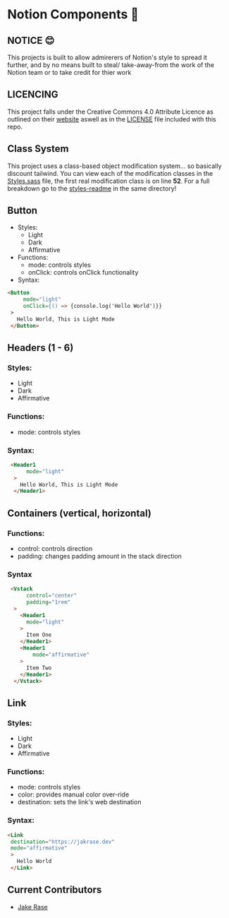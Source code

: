 # Notion Components 📇

## **NOTICE** 😊
This projects is built to allow admirerers of Notion's style to spread it further, and by no means built to steal/ take-away-from the work of the Notion team or to take credit for thier work

## **LICENCING**
This project falls under the Creative Commons 4.0 Attribute Licence as outlined on their [website](https://creativecommons.org/licenses/by/4.0/) aswell as in the [LICENSE](./LICENSE) file included with this repo.

## Class System
This project uses a class-based object modification system... so basically discount tailwind. You can view each of the modification classes in the [Styles.sass](./src/Styles/Styles.sass) file, the first real modification class is on line **52**. For a full breakdown go to the [styles-readme](./src/Styles/styles-readme.md) in the same directory!

## Button
  - Styles:
    - Light
    - Dark
    - Affirmative
  - Functions:
    - mode: controls styles
    - onClick: controls onClick functionality
  - Syntax:
   ```html
   <Button
        mode="light"
        onClick={() => {console.log('Hello World')}}
    >
      Hello World, This is Light Mode
    </Button>
   ```
## Headers (1 - 6)
### Styles:
  - Light
  - Dark
  - Affirmative
### Functions:
  - mode: controls styles
### Syntax:
  ```html
   <Header1
        mode="light"
    >
      Hello World, This is Light Mode
    </Header1>
   ```
## Containers (vertical, horizontal)
### Functions:
  - control: controls direction
  - padding: changes padding amount in the stack direction 
### Syntax
  ```html
   <Vstack
        control="center"
        padding="1rem"
    >
      <Header1
        mode="light"
      >
        Item One
      </Header1>
      <Header1
          mode="affirmative"
      >
        Item Two
      </Header1>
    </Vstack>
   ```
## Link
### Styles:
  - Light
  - Dark
  - Affirmative
### Functions:
  - mode: controls styles
  - color: provides manual color over-ride
  - destination: sets the link's web destination
### Syntax:
   ```html
   <Link 
    destination="https://jakrase.dev"
    mode="affirmative"
    >
      Hello World
    </Link>
   ```

## Current Contributors
 - [Jake Rase](https://micro.jakerase.dev)